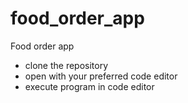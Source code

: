 # food_order_app

Food order app


- clone the repository
- open with your preferred code editor
- execute program in code editor


